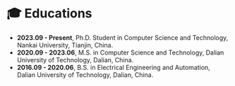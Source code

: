 # 🎓 Educations
- **2023.09 - Present**, Ph.D. Student in Computer Science and Technology, Nankai University, Tianjin, China.
- **2020.09 - 2023.06**, M.S. in Computer Science and Technology, Dalian University of Technology, Dalian, China.
- **2016.09 - 2020.06**, B.S. in Electrical Engineering and Automation, Dalian University of Technology, Dalian, China.